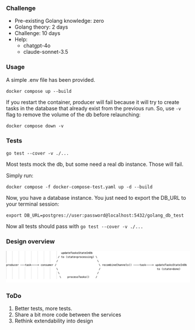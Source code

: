 ### Challenge
- Pre-existing Golang knowledge: zero
- Golang theory: 2 days
- Challenge: 10 days
- Help: 
  - chatgpt-4o
  - claude-sonnet-3.5

### Usage
A simple .env file has been provided.

```
docker compose up --build
```

If you restart the container, producer will fail because it will try to create tasks in the database that already exist from the previous run. So, use `-v` flag to remove the volume of the db before relaunching:

```
docker compose down -v
```

### Tests

```
go test --cover -v ./...
```

Most tests mock the db, but some need a real db instance. Those will fail. 


Simply run:

```
docker compose -f docker-compose-test.yaml up -d --build
```

Now, you have a database instance. You just need to export the DB_URL to your terminal session:
```
export DB_URL=postgres://user:password@localhost:5432/golang_db_test
```

Now all tests should pass with `go test --cover -v ./...`

### Design overview

![Design image](design.png)

### ToDo
1. Better tests, more tests.
2. Share a bit more code between the services
3. Rethink extendability into design

